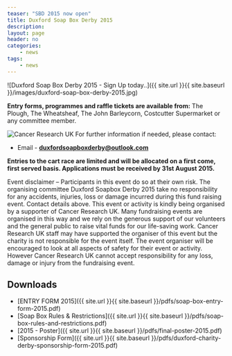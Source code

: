```yaml
---
teaser: "SBD 2015 now open"
title: Duxford Soap Box Derby 2015
description:
layout: page
header: no
categories:
    - news
tags:
    - news
---
```


![Duxford Soap Box Derby 2015 - Sign Up today..]({{ site.url }}{{ site.baseurl }}/images/duxford-soap-box-derby-2015.jpg)

**Entry forms, programmes and raffle tickets are available from:** The Plough, The Wheatsheaf, The John Barleycorn, Costcutter Supermarket or any committee member.

![Cancer Research UK](http://www.cancerresearchuk.org/sites/all/themes/custom/cruk/logo.png) For further information if needed, please contact:
- Email \- **duxfordsoapboxderby@outlook.com**

**Entries to the cart race are limited and will be allocated on a first come, first served basis. Applications must be received by 31st August 2015.**

Event disclaimer – Participants in this event do so at their own risk. The organising committee Duxford Soapbox Derby 2015 take no responsibility for any accidents, injuries, loss or damage incurred during this fund raising event. Contact details above. This event or activity is kindly being organised by a supporter of Cancer Research UK. Many fundraising events are organised in this way and we rely on the generous support of our volunteers and the general public to raise vital funds for our life-saving work. Cancer Research UK staff may have supported the organiser of this event but the charity is not responsible for the event itself. The event organiser will be encouraged to look at all aspects of safety for their event or activity. However Cancer Research UK cannot accept responsibility for any loss, damage or injury from the fundraising event.

## Downloads

* [ENTRY FORM 2015]({{ site.url }}{{ site.baseurl }}/pdfs/soap-box-entry-form-2015.pdf)
* [Soap Box Rules & Restrictions]({{ site.url }}{{ site.baseurl }}/pdfs/soap-box-rules-and-restrictions.pdf)
* [2015 - Poster]({{ site.url }}{{ site.baseurl }}/pdfs/final-poster-2015.pdf)
* [Sponsorship Form]({{ site.url }}{{ site.baseurl }}/pdfs/duxford-charity-derby-sponsorship-form-2015.pdf)

